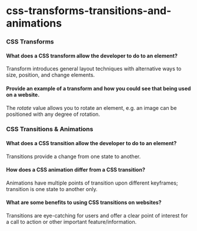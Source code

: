 # css-transforms-transitions-and-animations

### CSS Transforms

#### What does a CSS transform allow the developer to do to an element?

Transform introduces general layout techniques with alternative ways to size, position, and change elements.

#### Provide an example of a transform and how you could see that being used on a website.

The _rotate_ value allows you to rotate an element, e.g. an image can be positioned with any degree of rotation.

### CSS Transitions & Animations

#### What does a CSS transition allow the developer to do to an element?

Transitions provide a change from one state to another.

#### How does a CSS animation differ from a CSS transition?

Animations have multiple points of transition upon different keyframes; transition is one state to another only.

#### What are some benefits to using CSS transitions on websites?

Transitions are eye-catching for users and offer a clear point of interest for a call to action or other important feature/information.

